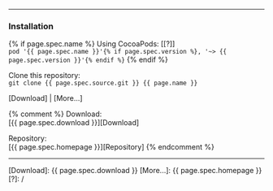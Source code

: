 ----
### Installation
{% if page.spec.name %}
Using CocoaPods: [[?]]  
`pod '{{ page.spec.name }}'{% if page.spec.version %}, '~> {{ page.spec.version }}'{% endif %}`
{% endif %}

Clone this repository:  
`git clone {{ page.spec.source.git }} {{ page.name }}`

[Download] | [More...]


{% comment %}
Download:  
[{{ page.spec.download }}][Download]

Repository:  
[{{ page.spec.homepage }}][Repository]
{% endcomment %}

----

[Download]: {{ page.spec.download }}
[More...]: {{ page.spec.homepage }} 
[?]: /
